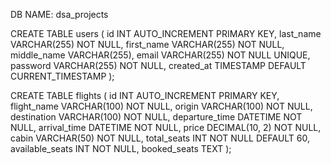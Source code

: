 DB NAME: dsa_projects

CREATE TABLE users (
    id INT AUTO_INCREMENT PRIMARY KEY,
    last_name VARCHAR(255) NOT NULL,
    first_name VARCHAR(255) NOT NULL,
    middle_name VARCHAR(255),
    email VARCHAR(255) NOT NULL UNIQUE,
    password VARCHAR(255) NOT NULL,
    created_at TIMESTAMP DEFAULT CURRENT_TIMESTAMP
);

CREATE TABLE flights (
    id INT AUTO_INCREMENT PRIMARY KEY,
    flight_name VARCHAR(100) NOT NULL,
    origin VARCHAR(100) NOT NULL,
    destination VARCHAR(100) NOT NULL,
    departure_time DATETIME NOT NULL,
    arrival_time DATETIME NOT NULL,
    price DECIMAL(10, 2) NOT NULL,
    cabin VARCHAR(50) NOT NULL,
    total_seats INT NOT NULL DEFAULT 60,  
    available_seats INT NOT NULL,
    booked_seats TEXT
);
